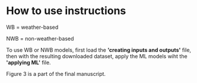 # How to use instructions

WB = weather-based

NWB = non-weather-based

To use WB or NWB models, first load the **'creating inputs and outputs'** file, then with the resulting downloaded dataset, apply the ML models wiht the **'applying ML'** file. 

Figure 3 is a part of the final manuscript.
